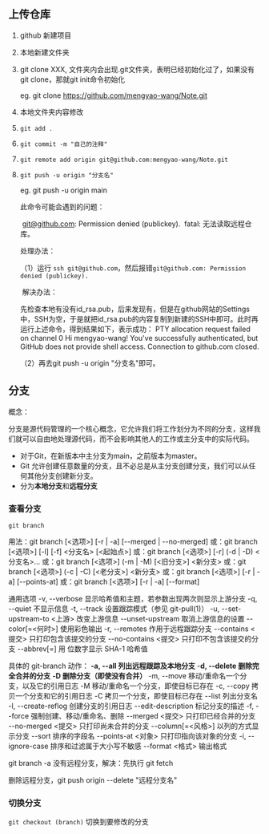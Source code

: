 ## 上传仓库

1. github 新建项目

2. 本地新建文件夹

3. git clone XXX, 文件夹内会出现.git文件夹，表明已经初始化过了，如果没有git clone，那就git init命令初始化

    eg. git clone https://github.com/mengyao-wang/Note.git

4. 本地文件夹内容修改

5. `git add .`

6. `git commit -m "自己的注释"`

7. `git remote add origin git@github.com:mengyao-wang/Note.git`

8. `git push -u origin "分支名"`

    eg.  git push -u origin main

    此命令可能会遇到的问题：

    ​		git@github.com: Permission denied (publickey).
    ​		fatal: 无法读取远程仓库。

    处理办法：

    （1）运行 `ssh git@github.com`，然后报错`git@github.com: Permission denied (publickey).`

    ​	  解决办法： 

    ​				先检查本地有没有id_rsa.pub，后来发现有，但是在github网站的Settings中，SSH为空，于是就把id_rsa.pub的内容复制到新建的SSH中即可。此时再运行上述命令，得到结果如下，表示成功：
    PTY allocation request failed on channel 0
    Hi mengyao-wang! You've successfully authenticated, but GitHub does not provide shell access.
    Connection to github.com closed.

    （2）再去git push -u origin "分支名"即可。



## 分支

概念：

​		分支是源代码管理的一个核心概念，它允许我们将工作划分为不同的分支，这样我们就可以自由地处理源代码，而不会影响其他人的工作或主分支中的实际代码。

- 对于Git，在新版本中主分支为main，之前版本为master。
- Git 允许创建任意数量的分支，且不必总是从主分支创建分支，我们可以从任何其他分支创建新分支。
- 分为**本地分支**和**远程分支**

### 查看分支

`git branch`

用法：git branch [<选项>] [-r | -a] [--merged | --no-merged]
   或：git branch [<选项>] [-l] [-f] <分支名> [<起始点>]
   或：git branch [<选项>] [-r] (-d | -D) <分支名>...
   或：git branch [<选项>] (-m | -M) [<旧分支>] <新分支>
   或：git branch [<选项>] (-c | -C) [<老分支>] <新分支>
   或：git branch [<选项>] [-r | -a] [--points-at]
   或：git branch [<选项>] [-r | -a] [--format]

通用选项
    -v, --verbose         显示哈希值和主题，若参数出现两次则显示上游分支
    -q, --quiet           不显示信息
    -t, --track           设置跟踪模式（参见 git-pull(1)）
    -u, --set-upstream-to <上游>
                          改变上游信息
    --unset-upstream      取消上游信息的设置
    --color[=<何时>]      使用彩色输出
    -r, --remotes         作用于远程跟踪分支
    --contains <提交>     只打印包含该提交的分支
    --no-contains <提交>  只打印不包含该提交的分支
    --abbrev[=<n>]        用 <n> 位数字显示 SHA-1 哈希值

具体的 git-branch 动作：
    **-a, --all             列出远程跟踪及本地分支**
    -**d, --delete          删除完全合并的分支**
    **-D                    删除分支（即使没有合并）**
    -m, --move            移动/重命名一个分支，以及它的引用日志
    -M                    移动/重命名一个分支，即使目标已存在
    -c, --copy            拷贝一个分支和它的引用日志
    -C                    拷贝一个分支，即使目标已存在
    --list                列出分支名
    -l, --create-reflog   创建分支的引用日志
    --edit-description    标记分支的描述
    -f, --force           强制创建、移动/重命名、删除
    --merged <提交>       只打印已经合并的分支
    --no-merged <提交>    只打印尚未合并的分支
    --column[=<风格>]     以列的方式显示分支
    --sort <key>          排序的字段名
    --points-at <对象>    只打印指向该对象的分支
    -i, --ignore-case     排序和过滤属于大小写不敏感
    --format <格式>       输出格式





git branch -a  没有远程分支，解决：先执行 git fetch

删除远程分支，git push origin --delete  "远程分支名"

### 切换分支

` git checkout (branch) `   切换到要修改的分支







